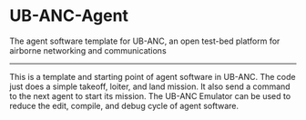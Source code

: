 # UB-ANC-Agent
The agent software template for UB-ANC, an open test-bed platform for airborne networking and communications

-----------------------------------

This is a template and starting point of agent software in UB-ANC. The code just does a simple takeoff, loiter, and land mission. It also send a command to the next agent to start its mission. The UB-ANC Emulator can be used to reduce the edit, compile, and debug cycle of agent software.
